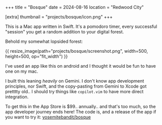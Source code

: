 +++
title = "Bosque"
date = 2024-08-16
location = "Redwood City"

[extra]
thumbnail = "projects/bosque/icon.png"
+++

This is a Mac app written in Swift.
It's a pomodoro timer,
every successful "session" you get a random addition to your digital forest.

Behold my somewhat lopsided forest:

{{ resize_image(path="projects/bosque/screenshot.png", width=500, height=500, op="fit_width") }}

I've used an app like this on android and I thought it would be fun to have one on my mac.

I built this leaning _heavily_ on Gemini.
I don't know app development principles, nor Swift,
and the copy-pasting from Gemini to Xcode got pretttty old..
I should try things like `copilot.vim` to have more direct integration.

To get this in the App Store is $99.. annually.. 
and that's too much, so the app developer journey ends here!
The code is, and a release of the app if you want to try it:
[yosemitebandit/bosque](https://github.com/yosemitebandit/bosque)
